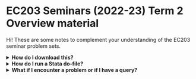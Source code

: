 # EC203 Seminars (2022-23) Term 2 Overview material

Hi! These are some notes to complement your understanding of the EC203 seminar problem sets. 

<details>
<summary><b>How do I download this? </b></summary>

Follow the steps below:
    1. Click on the Green "<> Code" button on the top of this page. 
    2. Click on "Local". 
    3. Click "Download ZIP". 
    4. Download it wherever you have to on your laptop. 
NOTE for Windows 10 users: You'll have to do an extra step, where you right click on the file, and then click "Extract All". Mac users don't need to do anything. 
If you're asked by your computer, whether to replace this file, choose "Yes".


</details>

<details>
<summary><b> How do I run a Stata do-file? </b> </summary>

    1. Double click on the Stata do-file.
    2. If you see a line somewhere on the top that looks something like cd "C:/......", replace "C:/....." with the folder location where you've stored these files.
    How do I do that?
        1. Suppose you stored your EC203 folder in the "Downloads" folder of your computer. I'm going to assume that you named your folder "EC203 problem sets". 
        2. Double click on Downloads. 
        3. Double click on "EC203 problem sets". 
        4. You will see one folder for each problem set starting with the folder "class9". Double click on the problem set that you're trying to run the do-file for. I'm going to assume you're doing this for problem set 9. (Therefore, double click the "class9" folder.)
        5. Right click on some blank space on your screen.
            + Windows users: Click on "Properties". You will see a line that says something like "Location: C:/...." (for you it might be D:/...., or H:/..... - don't worry.). Select the whole thing starting from "C:/....". Right-click, and copy.
            + Mac users: Click on "Get info". You will see a line that says something like "Where: Macintosh HD > ....". Select the whole thing starting from "Macintosh HD > ....". Right-click, and copy.
        6. Go to your Stata do-file. Inside the cd "" command, replace everything that comes inside " " with whatever you just copied.
    3. If your do-file is supposed to use a dataset (Usually, the first and second questions of the problem set should tell you whether you use a dataset or not.), see if there is a command called use <name_of_the_dataset>, clear. If it's not there, add it.
    4. Click "do" on the top of your do-file. You should select "entire do-file", if you see an option like that.
    </details>
</details>


<details> 
<summary> <b> What if I encounter a problem or if I have a query? </b> </summary>
Email me as soon as possible at [sushil.mathew.1@warwick.ac.uk](mailto:sushil.mathew.1@warwick.ac.uk), with as much detail as possible (screenshots, your do-files, outputs etc.) - no need to send the data files.
</details>